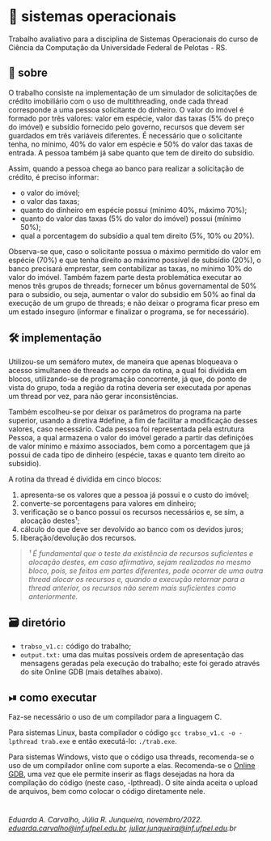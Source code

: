 # 💾 sistemas operacionais
Trabalho avaliativo para a disciplina de Sistemas Operacionais do curso de Ciência da Computação da Universidade Federal de Pelotas - RS.

## 📖 sobre
O trabalho consiste na implementação de um simulador de solicitações de crédito imobiliário com o uso de multithreading, onde cada thread corresponde a uma pessoa solicitante do dinheiro. O valor do imóvel é formado por três valores: valor em espécie, valor das taxas (5% do preço do imóvel) e subsídio fornecido pelo governo, recursos que devem ser guardados em três variáveis diferentes. É necessário que o solicitante tenha, no mínimo, 40% do valor em espécie e 50% do valor das taxas de entrada. A pessoa também já sabe quanto que tem de direito do subsídio.

Assim, quando a pessoa chega ao banco para realizar a solicitação de crédito, é preciso informar:
-	o valor do imóvel;
-	o valor das taxas;
-	quanto do dinheiro em espécie possui (mínimo 40%, máximo 70%);
-	quanto do valor das taxas (5% do valor do imóvel) possui (mínimo 50%);
-	qual a porcentagem do subsídio a qual tem direito (5%, 10% ou 20%).

Observa-se que, caso o solicitante possua o máximo permitido do valor em espécie (70%) e que tenha direito ao máximo possível de subsídio (20%), o banco precisará emprestar, sem contabilizar as taxas, no mínimo 10% do valor do imóvel.
Também fazem parte desta problemática executar ao menos três grupos de threads; fornecer um bônus governamental de 50% para o subsidio, ou seja, aumentar o valor do subsidio em 50% ao final da execução de um grupo de threads; e não deixar o programa ficar preso em um estado inseguro (informar e finalizar o programa, se for necessário).

## 🛠 implementação
Utilizou-se um semáforo mutex, de maneira que apenas bloqueava o acesso simultaneo de threads ao corpo da rotina, a qual foi dividida em blocos, utilizando-se de programação concorrente, já que, do ponto de vista do grupo, toda a região da rotina deveria ser executada por apenas um thread por vez, para não gerar inconsistências.

Também escolheu-se por deixar os parâmetros do programa na parte superior, usando a diretiva #define, a fim de facilitar a modificação desses valores, caso necessário. Cada pessoa foi representada pela estrutura Pessoa, a qual armazena o valor do imóvel gerado a partir das definições de valor mínimo e máximo associados, bem como a porcentagem que já possui de cada tipo de dinheiro (espécie, taxas e quanto tem direito ao subsidio).

A rotina da thread é dividida em cinco blocos:
1. apresenta-se os valores que a pessoa já possui e o custo do imóvel;
2. converte-se porcentagens para valores em dinheiro;
3. verificação se o banco possui os recursos necessários e, se sim, a alocação destes¹;
4. cálculo do que deve ser devolvido ao banco com os devidos juros;
5. liberação/devolução dos recursos.

>_¹ É fundamental que o teste da existência de recursos suficientes e alocação destes, em caso afirmativo, sejam realizados no mesmo bloco, pois, se feitos em partes diferentes, pode ocorrer de uma outra thread alocar os recursos e, quando a execução retornar para a thread anterior, os recursos não serem mais suficientes como anteriormente._

## 🗃 diretório
- ```trabso_v1.c:``` código do trabalho;
- ```output.txt:``` uma das muitas possíveis ordem de apresentação das mensagens geradas pela execução do trabalho; este foi gerado através do site Online GDB (mais detalhes abaixo).

## ⏯ como executar
Faz-se necessário o uso de um compilador para a linguagem C. 

Para sistemas Linux, basta compilador o código ```gcc trabso_v1.c -o -lpthread trab.exe``` e então executá-lo: ```./trab.exe```.

Para sistemas Windows, visto que o código usa threads, recomenda-se o uso de um compilador online com suporte a elas. Recomenda-se o [Online GDB](https://www.onlinegdb.com/), uma vez que ele permite inserir as flags desejadas na hora da compilação do código (neste caso, -lpthread). O site ainda aceita o upload de arquivos, bem como colocar o código diretamente nele. 

#

_Eduarda A. Carvalho, Júlia R. Junqueira, novembro/2022.<br>
eduarda.carvalho@inf.ufpel.edu.br, juliar.junqueira@inf.ufpel.edu.br_


